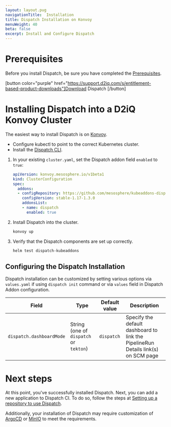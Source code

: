 ```yaml
---
layout: layout.pug
navigationTitle:  Installation
title: Dispatch Installation on Konvoy
menuWeight: 40
beta: false
excerpt: Install and Configure Dispatch
---
```

# Prerequisites

Before you install Dispatch, be sure you have completed the [Prerequisites](../install/prerequisites/).

[button color="purple" href="https://support.d2iq.com/s/entitlement-based-product-downloads"]Download Dispatch [/button]

# Installing Dispatch into a D2iQ Konvoy Cluster

The easiest way to install Dispatch is on [Konvoy](https://d2iq.com/solutions/ksphere/konvoy).

* Configure kubectl to point to the correct Kubernetes cluster.
* Install the [Dispatch CLI](../install/cli/).

1. In your existing `cluster.yaml`, set the Dispatch addon field `enabled` to `true`:

    ```yaml
    apiVersion: konvoy.mesosphere.io/v1beta1
    kind: ClusterConfiguration
    spec:
      addons:
      - configRepository: https://github.com/mesosphere/kubeaddons-dispatch
        configVersion: stable-1.17-1.3.0
        addonsList:
        - name: dispatch
          enabled: true
    ```

2. Install Dispatch into the cluster.

    ```bash
    konvoy up
    ```

3. Verify that the Dispatch components are set up correctly.

    ```bash
    helm test dispatch-kubeaddons
    ```

## Configuring the Dispatch Installation

Dispatch installation can be customized by setting various options via `values.yaml` if using `dispatch init` command or via `values` field in Dispatch Addon configuration.

| Field | Type | Default value | Description |
| ----- | ---- | ------------- | ----------- |
| `dispatch.dashboardMode`   | String (one of `dispatch` or `tekton`) | `dispatch` | Specify the default dashboard to link the PipelineRun Details link(s) on SCM page |

# Next steps

At this point, you've successfully installed Dispatch. Next, you can add a new application to Dispatch CI. To do so, follow the steps
at [Setting up a repository to use Dispatch](../tutorials/ci_tutorials/repo-setup/).

Additionally, your installation of Dispatch may require customization of [ArgoCD](configure-argocd/) or [MinIO](configure-minio/) to meet the requirements.
